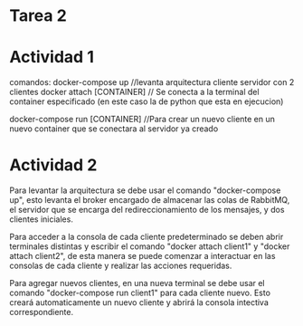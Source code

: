 # Tarea 2

# Actividad 1
comandos:
docker-compose up //levanta arquitectura cliente servidor con 2 clientes
docker attach [CONTAINER] // Se conecta a la terminal del container especificado (en este caso la de python que esta en ejecucion)

docker-compose run [CONTAINER] //Para crear un nuevo cliente en un nuevo container que se conectara al servidor ya creado


# Actividad 2

Para levantar la arquitectura se debe usar el comando "docker-compose up", esto levanta el broker encargado de almacenar las colas de RabbitMQ, el servidor que se encarga del redireccionamiento de los mensajes, y dos clientes iniciales.

Para acceder a la consola de cada cliente predeterminado se deben abrir terminales distintas y escribir el comando "docker attach client1" y "docker attach client2", de esta manera se puede comenzar a interactuar en las consolas de cada cliente y realizar las acciones requeridas.

Para agregar nuevos clientes, en una nueva terminal se debe usar el comando "docker-compose run client1" para cada cliente nuevo. Esto creará automaticamente un nuevo cliente y abrirá la consola intectiva correspondiente.
